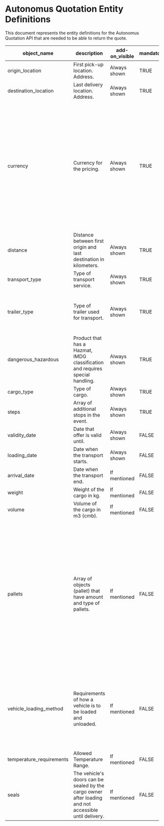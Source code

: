 # Autonomus Quotation Entity Definitions

This document represents the entity definitions for the Autonomus Quotation API that are needed to be able to return the
quote.

| object_name              | description                                                                                           | add-on_visible | mandatory | type     | default                | email_contains | values                                                                                                                                                                                                                        |
|--------------------------|-------------------------------------------------------------------------------------------------------|----------------|-----------|----------|------------------------|----------------|-------------------------------------------------------------------------------------------------------------------------------------------------------------------------------------------------------------------------------|
| origin_location          | First pick-up location. Address.                                                                      | Always shown   | TRUE      | String   | ""                     | TRUE           | \-                                                                                                                                                                                                                            |
| destination_location     | Last delivery location. Address.                                                                      | Always shown   | TRUE      | String   | ""                     | TRUE           | \-                                                                                                                                                                                                                            |
| currency                 | Currency for the pricing.                                                                             | Always shown   | TRUE      | String   | "EUR"                  | TRUE           | "NZD", "USD", "EUR", "AUD", "PLN", "JPY", "CAD", "MXN", "RUB", "COP", "GBP", "CHF", "HUF", "RON", "CZK", "HRK", "RSD", "BGN", "DKK", "SEK", "TRY", "UAH"                                                                      |
| distance                 | Distance between first origin and last destination in kilometers.                                     | Always shown   | TRUE      | Numeric  | 0                      | FALSE          | \-                                                                                                                                                                                                                            |
| transport_type           | Type of transport service.                                                                            | Always shown   | TRUE      | String   | "FTL"                  | TRUE           | "FTL", "LTL"                                                                                                                                                                                                                  |
| trailer_type             | Type of trailer used for transport.                                                                   | Always shown   | TRUE      | String   | "13.6 curtain trailer" | TRUE           | "13.6 curtain trailer", "7.5t", "12t", "mega trailer", "fridge trailer"                                                                                                                                                       |
| dangerous_hazardous      | Product that has a Hazmat, IMDG classification and requires special handling.                         | Always shown   | TRUE      | String   | "No"                   | TRUE           | "Yes", "No", "Chemicals Hazmat", "Appliances"                                                                                                                                                                                 |
| cargo_type               | Type of cargo.                                                                                        | Always shown   | TRUE      | String   | "General"              | TRUE           | \-                                                                                                                                                                                                                            |
| steps                    | Array of additional stops in the event.                                                               | Always shown   | TRUE      | Sequence | []                     | TRUE           | \-                                                                                                                                                                                                                            |
| validity_date            | Date that offer is valid until.                                                                       | Always shown   | FALSE     | String   | ""                     | FALSE          | \-                                                                                                                                                                                                                            |
| loading_date             | Date when the transport starts.                                                                       | Always shown   | FALSE     | String   | ""                     | TRUE           | \-                                                                                                                                                                                                                            |
| arrival_date             | Date when the transport end.                                                                          | If mentioned   | FALSE     | String   | ""                     | TRUE           | \-                                                                                                                                                                                                                            |
| weight                   | Weight of the cargo in kg.                                                                            | If mentioned   | FALSE     | Numeric  | 0                      | TRUE           | \-                                                                                                                                                                                                                            |
| volume                   | Volume of the cargo in m3 (cmb).                                                                      | If mentioned   | FALSE     | Numeric  | 0                      | TRUE           | \-                                                                                                                                                                                                                            |
| pallets                  | Array of objects (pallet) that have amount and type of pallets.                                       | If mentioned   | FALSE     | Sequence | []                     | TRUE           | "Empty Pallets", "EUR-EPAL Pallets", "pallet 800x1200", "pallet 1140x1140", "pallet 42x42", "pallet 48x48", "pallet 42x42", "pallet 1125x1160", "pallet 767x1060", "pallet 1160x2200", "pallet 1000x1075", "pallet 1165x1165" |
| vehicle_loading_method   | Requirements of how a vehicle is to be loaded and unloaded.                                           | If mentioned   | FALSE     | String   | "vehicle rear loading" | TRUE           | "vehicle side loading", "vehicle rear loading", "vehicle top loading", "Side or Rear loading", "All loading methods", "Top loading in Extendable trailer"                                                                     |
| temperature_requirements | Allowed Temperature Range.                                                                            | If mentioned   | FALSE     | Sequence | []                     | TRUE           | \-                                                                                                                                                                                                                            |
| seals                    | The vehicle's doors can be sealed by the cargo owner after loading and not accessible until delivery. | If mentioned   | FALSE     | Boolean  | FALSE                  | TRUE           | \-                                                                                                                                                                                                                            |